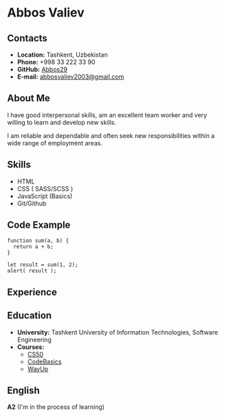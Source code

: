 # Abbos Valiev

## Contacts

* **Location:** Tashkent, Uzbekistan
* **Phone:** +998 33 222 33 90
* **GitHub:** [Abbos29](https://github.com/Abbos29)
* **E-mail:** abbosvaliev2003@gmail.com


## About Me 

I have good interpersonal skills, am an excellent team worker and very willing to learn and develop new skills.


I am reliable and dependable and often seek new responsibilities within a wide range of employment areas.

## Skills 

* HTML 
* CSS ( SASS/SCSS )
* JavaScript (Basics)
* Git/Github 

## Code Example

```
function sum(a, b) {
  return a + b;
}

let result = sum(1, 2);
alert( result );
```

## Experience

## Education

* **University:** Tashkent University of Information Technologies, Software Engineering
* **Courses:** 
  - [CS50](https://www.youtube.com/channel/UCcabW7890RKJzL968QWEykA)
  - [CodeBasics](https://ru.code-basics.com/)
  - [WayUp](https://wayup.in/)

## English

**A2** (I'm in the process of learning)

